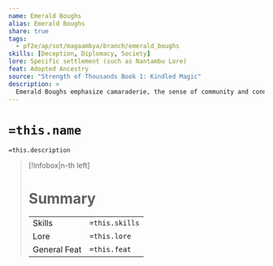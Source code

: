 ```yaml
---
name: Emerald Boughs
alias: Emerald Boughs
share: true
tags:
  - pf2e/ap/sot/magaambya/branch/emerald_boughs
skills: [Deception, Diplomacy, Society]
lore: Specific settlement (such as Nantambu Lore)
feat: Adopted Ancestry
source: "Strength of Thousands Book 1: Kindled Magic"
description: >
  Emerald Boughs emphasize camaraderie, the sense of community and connection to fellow Magaambyans; they also interact with those outside the Magaambya and spread the academy’s message.
---
```

# `=this.name`
`=this.description`

> [!infobox|n-th left]
> # Summary
> |              |     |     
> | ------------ | --- | 
> | Skills       | `=this.skills`    |     
> | Lore         | `=this.lore`    |     
> | General Feat | `=this.feat`    |     